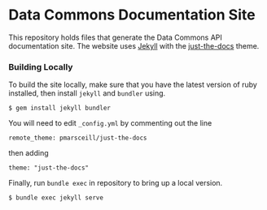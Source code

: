 # Data Commons Documentation Site

This repository holds files that generate the Data Commons API documentation site. The website uses [Jekyll](https://jekyllrb.com) with the [just-the-docs](https://pmarsceill.github.io/just-the-docs/) theme.

### Building Locally

To build the site locally, make sure that you have the latest version of ruby installed, then install `jekyll` and `bundler` using.

    $ gem install jekyll bundler

You will need to edit `_config.yml` by commenting out the line

    remote_theme: pmarsceill/just-the-docs

then adding

    theme: "just-the-docs"

Finally, run `bundle exec` in repository to bring up a local version.

    $ bundle exec jekyll serve
